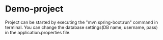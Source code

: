 # Demo-project
Project can be started by executing the "mvn spring-boot:run" command in terminal.
You can change the database settings(DB name, username, pass) in the application.properties file.

